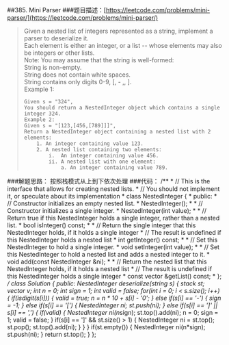 ##385. Mini Parser
###题目描述：[https://leetcode.com/problems/mini-parser/](https://leetcode.com/problems/mini-parser/)
> Given a nested list of integers represented as a string, implement a parser to deserialize it.    
> Each element is either an integer, or a list -- whose elements may also be integers or other lists.    
> Note: You may assume that the string is well-formed:    
> String is non-empty.    
> String does not contain white spaces.    
> String contains only digits 0-9, [, - ,, ].    
> Example 1:
> 
>     Given s = "324",
>     You should return a NestedInteger object which contains a single integer 324.
>     Example 2:
>     Given s = "[123,[456,[789]]]",
>     Return a NestedInteger object containing a nested list with 2 elements:
>         1. An integer containing value 123.
>         2. A nested list containing two elements:
>             i.  An integer containing value 456.
>             ii. A nested list with one element:
>                 a. An integer containing value 789.

###解题思路：
按照栈模式从上到下依次处理
###代码：
	/**
	 * // This is the interface that allows for creating nested lists.
	 * // You should not implement it, or speculate about its implementation
	 * class NestedInteger {
	 *   public:
	 *     // Constructor initializes an empty nested list.
	 *     NestedInteger();
	 *
	 *     // Constructor initializes a single integer.
	 *     NestedInteger(int value);
	 *
	 *     // Return true if this NestedInteger holds a single integer, rather than a nested list.
	 *     bool isInteger() const;
	 *
	 *     // Return the single integer that this NestedInteger holds, if it holds a single integer
	 *     // The result is undefined if this NestedInteger holds a nested list
	 *     int getInteger() const;
	 *
	 *     // Set this NestedInteger to hold a single integer.
	 *     void setInteger(int value);
	 *
	 *     // Set this NestedInteger to hold a nested list and adds a nested integer to it.
	 *     void add(const NestedInteger &ni);
	 *
	 *     // Return the nested list that this NestedInteger holds, if it holds a nested list
	 *     // The result is undefined if this NestedInteger holds a single integer
	 *     const vector<NestedInteger> &getList() const;
	 * };
	 */
	class Solution {
	public:
	    NestedInteger deserialize(string s) {
	        stack<NestedInteger> st;
	        vector<NestedInteger> v;
	        int n = 0;
	        int sign = 1;
	        int valid = false;
	        for(int i = 0; i < s.size(); i++) {
	            if(isdigit(s[i])) {
	                valid = true;
	                n = n * 10 + s[i] - '0';
	            }
	            else if(s[i] == '-') {
	                sign = -1;
	            }
	            else if(s[i] == '[') {
	                NestedInteger ni;
	                st.push(ni);
	            }
	            else if(s[i] == ']' || s[i] == ',') {
	                if(valid) {
	                    NestedInteger ni(n*sign);
	                    st.top().add(ni);
	                    n = 0; sign = 1; valid = false;
	                }
	                if(s[i] == ']' && st.size() > 1) {
	                    NestedInteger ni = st.top();
	                    st.pop();
	                    st.top().add(ni);
	                }
	            }
	        }
	        if(st.empty()) {
	            NestedInteger ni(n*sign);
	            st.push(ni);
	        }
	        return st.top();
	    }
	};

